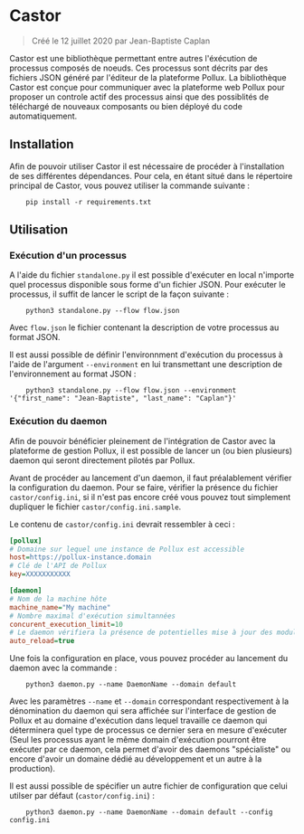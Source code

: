 # Castor

> Créé le 12 juillet 2020 par Jean-Baptiste Caplan

Castor est une bibliothèque permettant entre autres l'éxécution de processus composés de noeuds. Ces processus sont décrits
par des fichiers JSON généré par l'éditeur de la plateforme Pollux. La bibliothèque Castor est conçue pour communiquer avec
la plateforme web Pollux pour proposer un controle actif des processus ainsi que des possiblités de téléchargé de nouveaux
composants ou bien déployé du code automatiquement.

## Installation

Afin de pouvoir utiliser Castor il est nécessaire de procéder à l'installation de ses différentes dépendances.
Pour cela, en étant situé dans le répertoire principal de Castor, vous pouvez utiliser la commande suivante :

```
    pip install -r requirements.txt
```

## Utilisation

### Exécution d'un processus

A l'aide du fichier `standalone.py` il est possible d'exécuter en local n'importe quel processus disponible sous forme 
d'un fichier JSON.
Pour exécuter le processus, il suffit de lancer le script de la façon suivante :
```
    python3 standalone.py --flow flow.json
``` 
Avec `flow.json` le fichier contenant la description de votre processus au format JSON.

Il est aussi possible de définir l'environnment d'exécution du processus à l'aide de l'argument `--environment` en lui 
transmettant une description de l'environnement au format JSON :
```
    python3 standalone.py --flow flow.json --environment '{"first_name": "Jean-Baptiste", "last_name": "Caplan"}'
``` 

### Exécution du daemon

Afin de pouvoir bénéficier pleinement de l'intégration de Castor avec la plateforme de gestion Pollux, il est possible de 
lancer un (ou bien plusieurs) daemon qui seront directement pilotés par Pollux.

Avant de procéder au lancement d'un daemon, il faut préalablement vérifier la configuration du daemon. Pour se faire, vérifier 
la présence du fichier `castor/config.ini`, si il n'est pas encore créé vous pouvez tout simplement dupliquer le fichier `castor/config.ini.sample`.

Le contenu de `castor/config.ini` devrait ressembler à ceci :
```ini
[pollux]
# Domaine sur lequel une instance de Pollux est accessible
host=https://pollux-instance.domain
# Clé de l'API de Pollux
key=XXXXXXXXXXX

[daemon]
# Nom de la machine hôte
machine_name="My machine"
# Nombre maximal d'exécution simultannées
concurent_execution_limit=10
# Le daemon vérifiera la présence de potentielles mise à jour des modules/libraries avant l'exécution des processus
auto_reload=true
```

Une fois la configuration en place, vous pouvez procéder au lancement du daemon avec la commande :

```
    python3 daemon.py --name DaemonName --domain default
```

Avec les paramètres `--name` et `--domain` correspondant respectivement à la dénomination du daemon qui sera affichée sur 
l'interface de gestion de Pollux et au domaine d'exécution dans lequel travaille ce daemon qui déterminera quel type de 
processus ce dernier sera en mesure d'exécuter (Seul les processus ayant le même domain d'exécution pourront être exécuter 
par ce daemon, cela permet d'avoir des daemons "spécialiste" ou encore d'avoir un domaine dédié au développement et un 
autre à la production).

Il est aussi possible de spécifier un autre fichier de configuration que celui utilser par défaut (`castor/config.ini`) :
```
    python3 daemon.py --name DaemonName --domain default --config config.ini
``` 